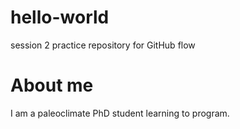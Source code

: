 # hello-world
session 2 practice repository for GitHub flow
# About me
I am a paleoclimate PhD student learning to program.
